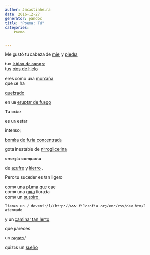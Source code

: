 ```yaml
---
author: Jmcastinheira
date: 2016-12-27
generator: pandoc
title: "Poema: Tú"
categories:
  - Poema


---
```




Me gustó tu cabeza de
[miel](http://www.aftouch-cuisine.com/images/produits/Miel-AOC-de-Corse1.jpg)
y [piedra](http://www.juanaperez.net/piedra.jpg)

<div>

tus [labios de
sangre](http://dissenet.com/etringita/images/20060822145934_28%20rojo%20sangre.jpg)\
tus [ojos de
hielo](http://lorenzolh.blogia.com/upload/20060107154944-20060104221548-ojos.jpg)



eres como una
[montaña](http://www.dominicos.org/estudiar/esrel1/cur1/07-Montana_Sinai__JPEG.jpg)\
que se ha

<div>

[quebrado](http://video.google.es/videoplay?docid=-6725147735960470391)



<div>

en un [eruptar de
fuego](http://video.google.es/videoplay?docid=4741741655095552602&q=bomba&total=14572&start=0&num=10&so=0&type=search&plindex=5)



Tu estar

<div>

es un estar



<div>

intenso;



<div>

[bomba de furia
concentrada](http://video.google.es/videoplay?docid=4374463903566694897&q=cabreado&total=234&start=0&num=10&so=0&type=search&plindex=2)



<div>

gota inestable de
[nitroglicerina](http://es.wikipedia.org/wiki/Nitroglicerina)



<div>

energía compacta



<div>

de [azufre](http://es.wikipedia.org/wiki/Azufre) y
[hierro](http://www.arteespana.com/imagenes/torreiffel.jpg) .



Pero tu suceder es tan ligero

<div>

como una pluma que cae\
como una
[gota](http://video.google.es/videoplay?docid=3643364022005198408&q=gotas+de+mi+vida&total=14&start=0&num=10&so=0&type=search&plindex=1)
llorada\
como un
[suspiro.](http://video.google.es/videoplay?docid=3403441755816370383&q=suspiro&total=347&start=20&num=10&so=0&type=search&plindex=8)



<div>

<div>

    Tienes un /[devenir/]/(http://www.filosofia.org/enc/ros/dev.htm/) atenuado





<div>

y un [caminar tan
lento](http://video.google.es/videoplay?docid=-200642448121809076&q=caminar+lento&total=8&start=0&num=10&so=0&type=search&plindex=5)



que pareces

<div>

un
[regato](http://video.google.es/videoplay?docid=-1840285460227160689&q=riachuelo&total=281&start=10&num=10&so=0&type=search&plindex=8)/



<div>

quizás un
[sueño](http://personal.telefonica.terra.es/web/jack/dali/cuadros/sueno.jpg)


